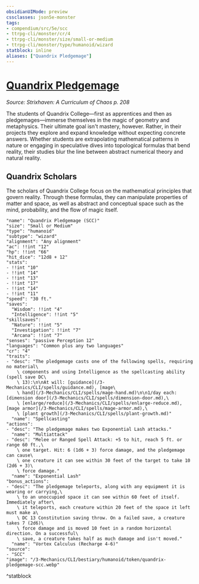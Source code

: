 ```yaml
---
obsidianUIMode: preview
cssclasses: json5e-monster
tags:
- compendium/src/5e/scc
- ttrpg-cli/monster/cr/4
- ttrpg-cli/monster/size/small-or-medium
- ttrpg-cli/monster/type/humanoid/wizard
statblock: inline
aliases: ["Quandrix Pledgemage"]
---
```

# [Quandrix Pledgemage](3-Mechanics\CLI\bestiary\humanoid/quandrix-pledgemage-scc.md)
*Source: Strixhaven: A Curriculum of Chaos p. 208*  

The students of Quandrix College—first as apprentices and then as pledgemages—immerse themselves in the magic of geometry and metaphysics. Their ultimate goal isn't mastery, however. Rather, in their projects they explore and expand knowledge without expecting concrete answers. Whether students are extrapolating mathematical patterns in nature or engaging in speculative dives into topological formulas that bend reality, their studies blur the line between abstract numerical theory and natural reality.

## Quandrix Scholars

The scholars of Quandrix College focus on the mathematical principles that govern reality. Through these formulas, they can manipulate properties of matter and space, as well as abstract and conceptual space such as the mind, probability, and the flow of magic itself.

```statblock
"name": "Quandrix Pledgemage (SCC)"
"size": "Small or Medium"
"type": "humanoid"
"subtype": "wizard"
"alignment": "Any alignment"
"ac": !!int "12"
"hp": !!int "66"
"hit_dice": "12d8 + 12"
"stats":
- !!int "10"
- !!int "14"
- !!int "13"
- !!int "17"
- !!int "14"
- !!int "11"
"speed": "30 ft."
"saves":
  "Wisdom": !!int "4"
  "Intelligence": !!int "5"
"skillsaves":
  "Nature": !!int "5"
  "Investigation": !!int "7"
  "Arcana": !!int "7"
"senses": "passive Perception 12"
"languages": "Common plus any two languages"
"cr": "4"
"traits":
- "desc": "The pledgemage casts one of the following spells, requiring no material\
    \ components and using Intelligence as the spellcasting ability (spell save DC\
    \ 13):\n\nAt will: [guidance](/3-Mechanics/CLI/spells/guidance.md), [mage\
    \ hand](/3-Mechanics/CLI/spells/mage-hand.md)\n\n1/day each: [dimension door](/3-Mechanics/CLI/spells/dimension-door.md),\
    \ [enlarge/reduce](/3-Mechanics/CLI/spells/enlarge-reduce.md), [mage armor](/3-Mechanics/CLI/spells/mage-armor.md),\
    \ [plant growth](/3-Mechanics/CLI/spells/plant-growth.md)"
  "name": "Spellcasting"
"actions":
- "desc": "The pledgemage makes two Exponential Lash attacks."
  "name": "Multiattack"
- "desc": "Melee or Ranged Spell Attack: +5 to hit, reach 5 ft. or range 60 ft.,\
    \ one target. Hit: 6 (1d6 + 3) force damage, and the pledgemage can cause\
    \ one creature it can see within 30 feet of the target to take 10 (2d6 + 3)\
    \ force damage."
  "name": "Exponential Lash"
"bonus_actions":
- "desc": "The pledgemage teleports, along with any equipment it is wearing or carrying,\
    \ to an unoccupied space it can see within 60 feet of itself. Immediately after\
    \ it teleports, each creature within 20 feet of the space it left must make a\
    \ DC 13 Constitution saving throw. On a failed save, a creature takes 7 (2d6)\
    \ force damage and is moved 10 feet in a random horizontal direction. On a successful\
    \ save, a creature takes half as much damage and isn't moved."
  "name": "Vortex Calculus (Recharge 4-6)"
"source":
- "SCC"
"image": "/3-Mechanics/CLI/bestiary/humanoid/token/quandrix-pledgemage-scc.webp"
```
^statblock